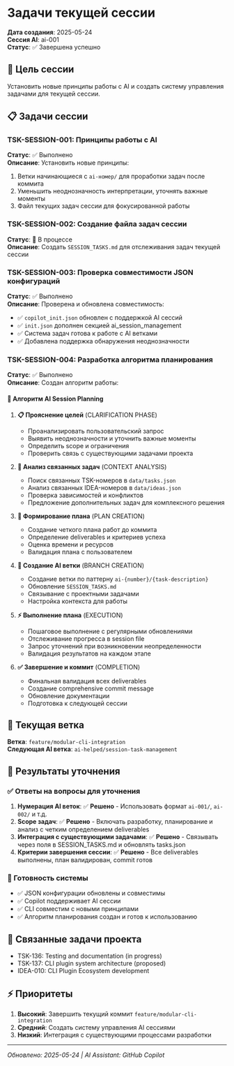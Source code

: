 # Задачи текущей сессии

**Дата создания**: 2025-05-24  
**Сессия AI**: ai-001  
**Статус**: ✅ Завершена успешно  

## 🎯 Цель сессии
Установить новые принципы работы с AI и создать систему управления задачами для текущей сессии.

## 📋 Задачи сессии

### TSK-SESSION-001: Принципы работы с AI
**Статус**: ✅ Выполнено  
**Описание**: Установить новые принципы:
1. Ветки начинающиеся с `ai-номер/` для проработки задач после коммита
2. Уменьшить неоднозначность интерпретации, уточнять важные моменты
3. Файл текущих задач сессии для фокусированной работы

### TSK-SESSION-002: Создание файла задач сессии
**Статус**: 🔄 В процессе  
**Описание**: Создать `SESSION_TASKS.md` для отслеживания задач текущей сессии

### TSK-SESSION-003: Проверка совместимости JSON конфигураций
**Статус**: ✅ Выполнено  
**Описание**: Проверена и обновлена совместимость:
- ✅ `copilot_init.json` обновлен с поддержкой AI сессий
- ✅ `init.json` дополнен секцией ai_session_management
- ✅ Система задач готова к работе с AI ветками
- ✅ Добавлена поддержка обнаружения неоднозначности

### TSK-SESSION-004: Разработка алгоритма планирования
**Статус**: ✅ Выполнено  
**Описание**: Создан алгоритм работы:

#### 🔄 Алгоритм AI Session Planning

1. **📋 Прояснение целей** (CLARIFICATION PHASE)
   - Проанализировать пользовательский запрос
   - Выявить неоднозначности и уточнить важные моменты
   - Определить scope и ограничения
   - Проверить связь с существующими задачами проекта

2. **🔗 Анализ связанных задач** (CONTEXT ANALYSIS)
   - Поиск связанных TSK-номеров в `data/tasks.json`
   - Анализ связанных IDEA-номеров в `data/ideas.json`
   - Проверка зависимостей и конфликтов
   - Предложение дополнительных задач для комплексного решения

3. **📝 Формирование плана** (PLAN CREATION)
   - Создание четкого плана работ до коммита
   - Определение deliverables и критериев успеха
   - Оценка времени и ресурсов
   - Валидация плана с пользователем

4. **🌿 Создание AI ветки** (BRANCH CREATION)
   - Создание ветки по паттерну `ai-{number}/{task-description}`
   - Обновление `SESSION_TASKS.md`
   - Связывание с проектными задачами
   - Настройка контекста для работы

5. **⚡ Выполнение плана** (EXECUTION)
   - Пошаговое выполнение с регулярными обновлениями
   - Отслеживание прогресса в session file
   - Запрос уточнений при возникновении неопределенности
   - Валидация результатов на каждом этапе

6. **✅ Завершение и коммит** (COMPLETION)
   - Финальная валидация всех deliverables
   - Создание comprehensive commit message
   - Обновление документации
   - Подготовка к следующей сессии

## 🤖 Текущая ветка
**Ветка**: `feature/modular-cli-integration`  
**Следующая AI ветка**: `ai-helped/session-task-management`

## 📝 Результаты уточнения

### ✅ Ответы на вопросы для уточнения

1. **Нумерация AI веток**: ✅ **Решено** - Использовать формат `ai-001/`, `ai-002/` и т.д.
2. **Scope задач**: ✅ **Решено** - Включать разработку, планирование и анализ с четким определением deliverables
3. **Интеграция с существующими задачами**: ✅ **Решено** - Связывать через поля в SESSION_TASKS.md и обновлять tasks.json
4. **Критерии завершения сессии**: ✅ **Решено** - Все deliverables выполнены, план валидирован, commit готов

### 🎯 Готовность системы
- ✅ JSON конфигурации обновлены и совместимы
- ✅ Copilot поддерживает AI сессии
- ✅ CLI совместим с новыми принципами
- ✅ Алгоритм планирования создан и готов к использованию

## 🔄 Связанные задачи проекта
- TSK-136: Testing and documentation (in progress)
- TSK-137: CLI plugin system architecture (proposed)
- IDEA-010: CLI Plugin Ecosystem development

## ⚡ Приоритеты
1. **Высокий**: Завершить текущий коммит `feature/modular-cli-integration`
2. **Средний**: Создать систему управления AI сессиями
3. **Низкий**: Интеграция с существующими процессами разработки

---
*Обновлено: 2025-05-24 | AI Assistant: GitHub Copilot*
